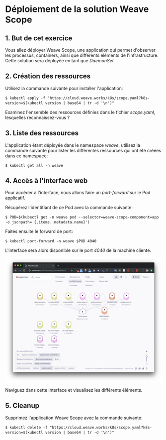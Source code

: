 # Déploiement de la solution Weave Scope

## 1. But de cet exercice

Vous allez déployer Weave Scope, une application qui permet d'observer les processus, containers, ainsi que différents éléments de l'infrastructure. Cette solution sera déployée en tant que *DaemonSet*.

## 2. Création des ressources

Utilisez la commande suivante pour installer l'application:

```
$ kubectl apply -f "https://cloud.weave.works/k8s/scope.yaml?k8s-version=$(kubectl version | base64 | tr -d '\n')"
```

Examinez l'ensemble des ressources définies dans le fichier *scope.yaml*, lesquelles reconnaissez-vous ?

## 3. Liste des ressources

L'application étant déployée dans le namespace *weave*, utilisez la commande suivante pour lister les différentes ressources qui ont été créées dans ce namespace:

```
$ kubectl get all -n weave
```

## 4. Accès à l'interface web

Pour accèder à l'interface, nous allons faire un *port-forward* sur le Pod applicatif.

Récupérez l'identifiant de ce Pod avec la commande suivante:

```
$ POD=$(kubectl get -n weave pod --selector=weave-scope-component=app -o jsonpath='{.items..metadata.name}')
```

Faites ensuite le forward de port:

```
$ kubectl port-forward -n weave $POD 4040
```

L'interface sera alors disponible sur le port *4040* de la machine cliente.

![Weave Scope](./images/scope.png)

Naviguez dans cette interface et visualisez les différents éléments.

## 5. Cleanup

Supprimez l'application Weave Scope avec la commande suivante:

```
$ kubectl delete -f "https://cloud.weave.works/k8s/scope.yaml?k8s-version=$(kubectl version | base64 | tr -d '\n')"
```
